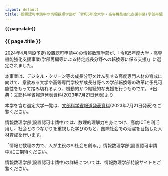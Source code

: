```yaml
---
layout: default
title: 設置認可申請中の情報数理学部が「令和5年度大学・高専機能強化支援事業(学部再編等による特定成長分野への転換等に係る支援)」に選定されました
---
```

**{{ page.date}}**

### {{ page.title }}

2024年4月開設予定(設置認可申請中)の情報数理学部が、「令和5年度大学・高専機能強化支援事業(学部再編等による特定成長分野への転換等に係る支援)」に選定されました。

本事業は、デジタル・クリーン等の成長分野をけん引する高度専門人材の育成に向けて、意欲ある大学や高等専門学校が成長分野への学部転換等の改革に予見可能性をもって踏み切れるよう、機動的かつ継続的な支援を行うものです。
※出典：文部科学省報道発表資料(2023年7月21日発表)より

本学を含む選定大学一覧は、[文部科学省報道発表資料](https://www.mext.go.jp/content/20230721-mxt_senmon01-72.pdf)(2023年7月21日発表)をご覧ください。

情報数理学部(設置認可申請中)では、数理的理解力を身につけ、高度ICTを利活用し、社会とのつながりを重視した学びのもと、国際社会での活躍を目指した人材育成を行います。

「情報と数理の力で、人が主役のAI社会を創る。」情報数理学部(設置認可申請中)にご期待ください。

情報数理学部(設置認可申請中)の詳細については、情報数理学部特設サイトをご覧ください。
